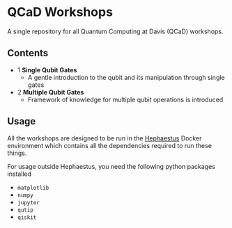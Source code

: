 # QCaD Workshops

A single repository for all Quantum Computing at Davis (QCaD) workshops.

## Contents
* 1 __Single Qubit Gates__
  * A gentle introduction to the qubit and its manipulation through single gates
* 2 __Multiple Qubit Gates__
  * Framework of knowledge for multiple qubit operations is introduced

## Usage

All the workshops are designed to be run in the [Hephaestus](https://github.com/Quantum-Computing-at-Davis/Hephaestus) Docker environment which contains all the dependencies required to run these things. 

For usage outside Hephaestus, you need the following python packages installed

* `matplotlib`
* `numpy`
* `jupyter`
* `qutip`
* `qiskit`